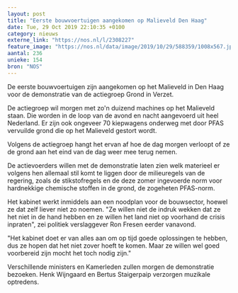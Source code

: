 ```yaml
---
layout: post
title: "Eerste bouwvoertuigen aangekomen op Malieveld Den Haag"
date: Tue, 29 Oct 2019 22:10:35 +0100
category: nieuws
externe_link: "https://nos.nl/l/2308227"
feature_image: "https://nos.nl/data/image/2019/10/29/588359/1008x567.jpg"
aantal: 236
unieke: 154
bron: "NOS"
---
```


<p>De eerste bouwvoertuigen zijn aangekomen op het Malieveld in Den Haag voor de demonstratie van de actiegroep Grond in Verzet.</p>
<p>De actiegroep wil morgen met zo'n duizend machines op het Malieveld staan. Die worden in de loop van de avond en nacht aangevoerd uit heel Nederland. Er zijn ook ongeveer 70 kiepwagens onderweg met door PFAS vervuilde grond die op het Malieveld gestort wordt.</p>
<p>Volgens de actiegroep hangt het ervan af hoe de dag morgen verloopt of ze de grond aan het eind van de dag weer mee terug nemen.</p>
<p>De actievoerders willen met de demonstratie laten zien welk materieel er volgens hen allemaal stil komt te liggen door de milieuregels van de regering, zoals de stikstofregels en de deze zomer ingevoerde norm voor hardnekkige chemische stoffen in de grond, de zogeheten PFAS-norm.</p>
<p>Het kabinet werkt inmiddels aan een noodplan voor de bouwsector, hoewel ze dat zelf liever niet zo noemen. "Ze willen niet de indruk wekken dat ze het niet in de hand hebben en ze willen het land niet op voorhand de crisis inpraten", zei politiek verslaggever Ron Fresen eerder vanavond.</p>
<p>"Het kabinet doet er van alles aan om op tijd goede oplossingen te hebben, dus ze hopen dat het niet zover hoeft te komen. Maar ze willen wel goed voorbereid zijn mocht het toch nodig zijn."</p>
<p>Verschillende ministers en Kamerleden zullen morgen de demonstratie bezoeken. Henk Wijngaard en Bertus Staigerpaip verzorgen muzikale optredens.</p>
